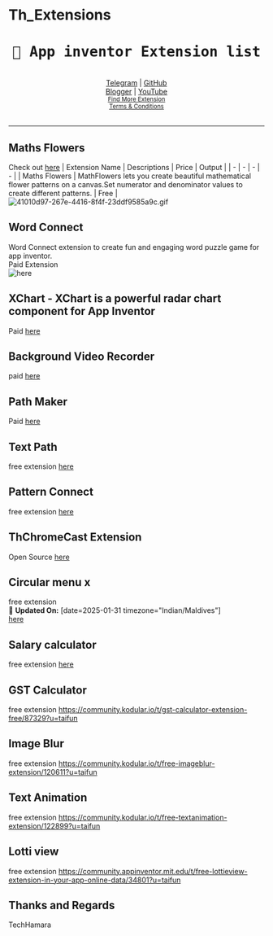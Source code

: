 # Th_Extensions

<div align="center">
<h1><kbd>🧩 App inventor Extension list</kbd></h1>
<br>
  <a href='https://t.me/techhamara91/' target='_blank'>Telegram</a> | <a href='https://github.com/TechHamara/' target='_blank'>GitHub</a><br><a href='https://techhamara.blogspot.com/' target='_blank'>Blogger</a> | <a href='https://m.youtube.com/c/TECHHAMARA?sub_confirmation=1' target='_blank'>YouTube</a><br><a href='https://github.com/TechHamara/Th_Free_Extensions' target='_blank'><small><u>Find More Extension</u></small></a><br>
  <a href='https://github.com/TechHamara/Th_Extensions_List/blob/main/LICENSE.md#terms-and-conditions-for-the-extension' target='_blank'><small><u>Terms & Conditions</u></small></a>
</div>
<br>

-----

## Maths Flowers  
Check out [here](https://github.com/TechHamara/math-flowers)
| Extension Name | Descriptions | Price | Output |
| - | - | - | - |
| Maths Flowers | MathFlowers lets you create beautiful mathematical flower patterns on a canvas.Set numerator and denominator values to create different patterns. | Free | ![41010d97-267e-4416-8f4f-23ddf9585a9c.gif](https://github.com/user-attachments/assets/8c6a1227-22e5-43ac-9ee1-0508d8f57867)

## Word Connect
  Word Connect extension to create fun and engaging word puzzle game for app inventor.<br>
  Paid Extension<br>
  ![here](https://github.com/TechHamara/Word-Connect)

## XChart - XChart is a powerful radar chart component for App Inventor
  Paid [here](https://github.com/TechHamara/XChart-Extension-for-App-inventor)
## Background Video Recorder
  paid
  [here](https://github.com/TechHamara/background-video-recorder)
  
## Path Maker
  Paid
  [here](https://github.com/TechHamara/path-maker/tree/main)

## Text Path
free extension [here](https://github.com/TechHamara/TextPath)

## Pattern Connect
free extension [here](
https://github.com/TechHamara/pattern-connect)

## ThChromeCast Extension 
Open Source 
[here](https://github.com/TechHamara/ThChromeCast)

## Circular menu x 
free extension <br>
📅 **Updated On:** 
[date=2025-01-31 timezone="Indian/Maldives"] <br>
[here](
https://github.com/TechHamara/CircularMenuX)
<br>
## Salary calculator
free extension [here](
https://community.kodular.io/t/my-first-salarycalculator-extention-free/86933?u=taifun)
## GST Calculator 
free extension 
https://community.kodular.io/t/gst-calculator-extension-free/87329?u=taifun
## Image Blur
free extension 
https://community.kodular.io/t/free-imageblur-extension/120611?u=taifun
## Text Animation 
free extension 
https://community.kodular.io/t/free-textanimation-extension/122899?u=taifun
## Lotti view 
free extension 
https://community.appinventor.mit.edu/t/free-lottieview-extension-in-your-app-online-data/34801?u=taifun

## Thanks and Regards 
TechHamara 
